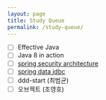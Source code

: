```yaml
---
layout: page
title: Study Queue
permalink: /study-queue/
---
```

- [ ] Effective Java 
- [ ] Java 8 in action 
- [ ] [spring security architecture](https://spring.io/guides/topicals/spring-security-architecture)
- [ ] [spring data jdbc](https://spring.io/projects/spring-data-jdbc)
- [ ] ddd-start (최범균)
- [ ] 오브젝트 (조영호)
